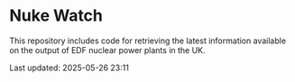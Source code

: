 # Nuke Watch

This repository includes code for retrieving the latest information available on the output of EDF nuclear power plants in the UK.

Last updated: 2025-05-26 23:11